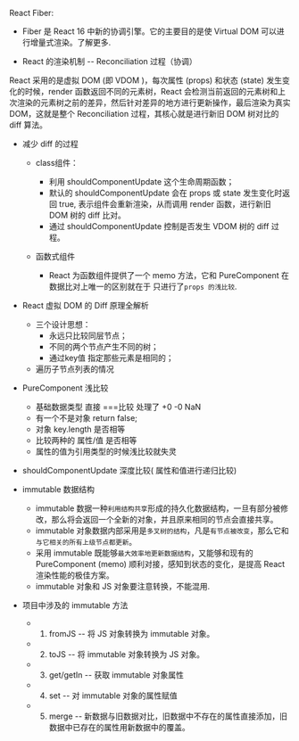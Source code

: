 
React Fiber:
* Fiber 是 React 16 中新的协调引擎。它的主要目的是使 Virtual DOM 可以进行增量式渲染。了解更多.

* React 的渲染机制 -- Reconciliation 过程（协调）

React 采用的是虚拟 DOM (即 VDOM )，每次属性 (props) 和状态 (state) 发生变化的时候，render 函数返回不同的元素树，React 会检测当前返回的元素树和上次渲染的元素树之前的差异，然后针对差异的地方进行更新操作，最后渲染为真实 DOM，这就是整个 Reconciliation 过程，其核心就是进行新旧 DOM 树对比的 diff 算法。

* 减少 diff 的过程
    * class组件：
        * 利用 shouldComponentUpdate 这个生命周期函数；
        * 默认的 shouldComponentUpdate 会在 props 或 state 发生变化时返回 true, 表示组件会重新渲染，从而调用 render 函数，进行新旧 DOM 树的 diff 比对。
        * 通过 shouldComponentUpdate 控制是否发生 VDOM 树的 diff 过程。

    * 函数式组件
        * React 为函数组件提供了一个 memo 方法，它和 PureComponent 在数据比对上唯一的区别就在于 只进行了`props 的浅比较`.

* React 虚拟 DOM 的 Diff 原理全解析
    * 三个设计思想：
        * 永远只比较同层节点；
        * 不同的两个节点产生不同的树；
        * 通过key值 指定那些元素是相同的；
    * 遍历子节点列表的情况

* PureComponent 浅比较
    * 基础数据类型 直接 ===比较 处理了 +0 -0 NaN
    * 有一个不是对象 return false;
    * 对象 key.length 是否相等
    * 比较两种的 属性/值 是否相等
    * 属性的值为引用类型的时候浅比较就失灵

* shouldComponentUpdate  深度比较( 属性和值进行递归比较)

* immutable 数据结构 

    * immutable 数据一种`利用结构共享`形成的持久化数据结构，一旦有部分被修改，那么将会返回一个全新的对象，并且原来相同的节点会直接共享。
    * immutable 对象数据内部采用是`多叉树的结构`，凡是`有节点被改变`，那么它和`与它相关的所有上级节点都更新`。
    * 采用 immutable 既能够`最大效率地更新数据结构`，又能够和现有的 PureComponent (memo) 顺利对接，感知到状态的变化，是提高 React 渲染性能的极佳方案。
    *  immutable 对象和 JS 对象要注意转换，不能混用.

* 项目中涉及的 immutable 方法
    * 1. fromJS  -- 将 JS 对象转换为 immutable 对象。
    * 2. toJS  -- 将 immutable 对象转换为 JS 对象。
    * 3. get/getIn -- 获取 immutable 对象属性
    * 4. set -- 对 immutable 对象的属性赋值
    * 5. merge  -- 新数据与旧数据对比，旧数据中不存在的属性直接添加，旧数据中已存在的属性用新数据中的覆盖。
